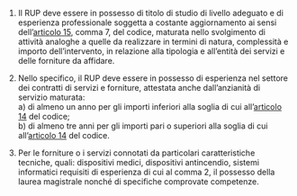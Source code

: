 1. Il RUP deve essere in possesso di titolo di studio di livello adeguato e di esperienza professionale soggetta a costante aggiornamento ai sensi dell’[articolo 15](/index.html?article=articolo-15&version=2), comma 7, del codice, maturata nello svolgimento di attività analoghe a quelle da realizzare in termini di natura, complessità e importo dell’intervento, in relazione alla tipologia e all’entità dei servizi e delle forniture da affidare.

2. Nello specifico, il RUP deve essere in possesso di esperienza nel settore dei contratti di servizi e forniture, attestata anche dall’anzianità di servizio maturata:<br>a) di almeno un anno per gli importi inferiori alla soglia di cui all’[articolo 14](/index.html?article=articolo-14&version=2) del codice;<br>b) di almeno tre anni per gli importi pari o superiori alla soglia di cui all’[articolo 14](/index.html?article=articolo-14&version=2) del codice.

3. Per le forniture o i servizi connotati da particolari caratteristiche tecniche, quali: dispositivi medici, dispositivi antincendio, sistemi informatici requisiti di esperienza di cui al comma 2, il possesso della laurea magistrale nonché di specifiche comprovate competenze.